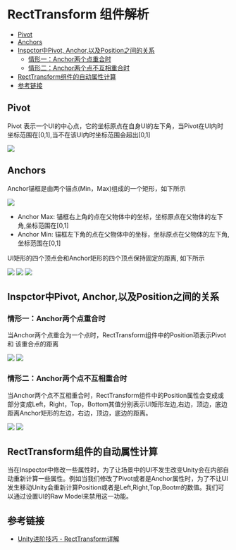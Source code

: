 # RectTransform 组件解析

<!-- markdown-toc GFM -->

* [Pivot](#pivot)
* [Anchors](#anchors)
* [Inspctor中Pivot, Anchor,以及Position之间的关系](#inspctor中pivot-anchor以及position之间的关系)
    * [情形一：Anchor两个点重合时](#情形一anchor两个点重合时)
    * [情形二：Anchor两个点不互相重合时](#情形二anchor两个点不互相重合时)
* [RectTransform组件的自动属性计算](#recttransform组件的自动属性计算)
* [参考链接](#参考链接)

<!-- markdown-toc -->

## Pivot

Pivot 表示一个UI的中心点，它的坐标原点在自身UI的左下角，当Pivot在UI内时坐标范围在[0,1],当不在该UI内时坐标范围会超出[0,1]

![](./pic/UGUI/pivot.png)

## Anchors

Anchor锚框是由两个锚点(Min，Max)组成的一个矩形，如下所示

![](pic/UGUI/1.png)

- Anchor Max: 锚框右上角的点在父物体中的坐标，坐标原点在父物体的左下角,坐标范围在[0,1]
- Anchor Min: 锚框左下角的点在父物体中的坐标，坐标原点在父物体的左下角,坐标范围在[0,1]

UI矩形的四个顶点会和Anchor矩形的四个顶点保持固定的距离, 如下所示

![](pic/UGUI/3.gif)
![](pic/UGUI/1.gif)
![](pic/UGUI/2.gif)


## Inspctor中Pivot, Anchor,以及Position之间的关系

### 情形一：Anchor两个点重合时

当Anchor两个点重合为一个点时，RectTransform组件中的Position项表示Pivot 和 该重合点的距离

![](pic/UGUI/2.png)
![](pic/UGUI/3.png)


### 情形二：Anchor两个点不互相重合时

当Anchor两个点不互相重合时，RectTransform组件中的Position属性会变成或部分变成Left，Right，Top，Bottom其值分别表示UI矩形左边,右边，顶边，底边距离Anchor矩形的左边，右边，顶边，底边的距离。

![](pic/UGUI/4.png)
![](pic/UGUI/5.png)

## RectTransform组件的自动属性计算

当在Inspector中修改一些属性时，为了让场景中的UI不发生改变Unity会在内部自动重新计算一些属性。例如当我们修改了Pivot或者是Anchor属性时，为了不让UI发生移动Unity会重新计算Position或者是Left,Right,Top,Bootm的数值。我们可以通过设置UI的Raw Model来禁用这一功能。


## 参考链接

- [Unity进阶技巧 - RectTransform详解](https://www.jianshu.com/p/dbefa746e50d)
